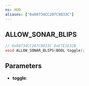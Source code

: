 ```yaml
---
ns: HUD
aliases: ["0x60734CC207C9833C"]
---
```

## ALLOW_SONAR_BLIPS

```c
// 0x60734CC207C9833C 0xE7E1E32B
void ALLOW_SONAR_BLIPS(BOOL toggle);
```

## Parameters
* **toggle**: 

